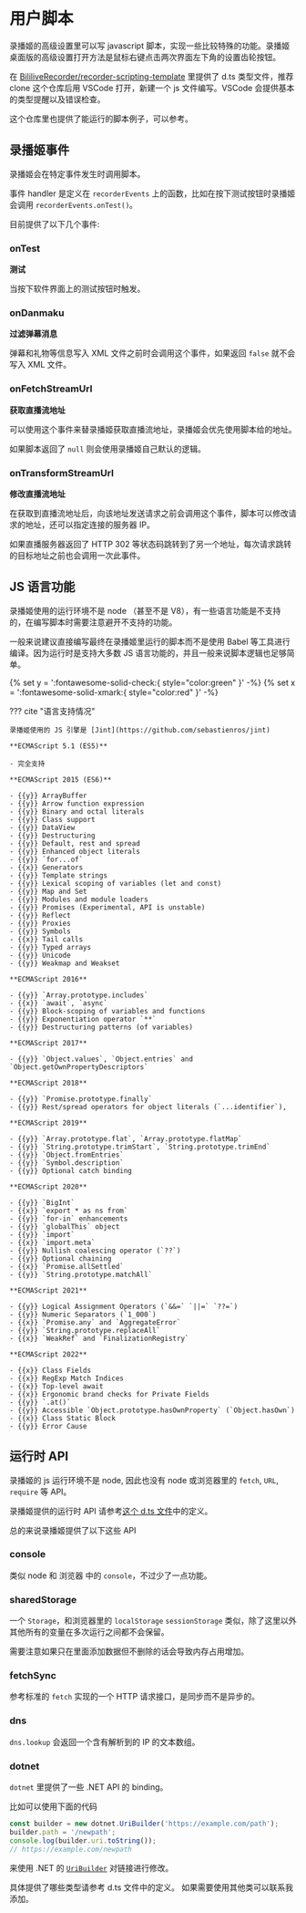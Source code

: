 # 用户脚本

录播姬的高级设置里可以写 javascript 脚本，实现一些比较特殊的功能。录播姬桌面版的高级设置打开方法是鼠标右键点击两次界面左下角的设置齿轮按钮。

在 [BililiveRecorder/recorder-scripting-template](https://github.com/BililiveRecorder/recorder-scripting-template) 里提供了 d.ts 类型文件，推荐 clone 这个仓库后用 VSCode 打开，新建一个 js 文件编写。VSCode 会提供基本的类型提醒以及错误检查。

这个仓库里也提供了能运行的脚本例子，可以参考。

## 录播姬事件

录播姬会在特定事件发生时调用脚本。

事件 handler 是定义在 `recorderEvents` 上的函数，比如在按下测试按钮时录播姬会调用 `recorderEvents.onTest()`。

目前提供了以下几个事件:

### onTest

**测试**

当按下软件界面上的测试按钮时触发。

### onDanmaku

**过滤弹幕消息**

弹幕和礼物等信息写入 XML 文件之前时会调用这个事件，如果返回 `false` 就不会写入 XML 文件。

### onFetchStreamUrl

**获取直播流地址**

可以使用这个事件来替录播姬获取直播流地址，录播姬会优先使用脚本给的地址。

如果脚本返回了 `null` 则会使用录播姬自己默认的逻辑。

### onTransformStreamUrl

**修改直播流地址**

在获取到直播流地址后，向该地址发送请求之前会调用这个事件，脚本可以修改请求的地址，还可以指定连接的服务器 IP。

如果直播服务器返回了 HTTP 302 等状态码跳转到了另一个地址，每次请求跳转的目标地址之前也会调用一次此事件。

## JS 语言功能

录播姬使用的运行环境不是 node （甚至不是 V8），有一些语言功能是不支持的，在编写脚本时需要注意避开不支持的功能。

一般来说建议直接编写最终在录播姬里运行的脚本而不是使用 Babel 等工具进行编译。因为运行时是支持大多数 JS 语言功能的，并且一般来说脚本逻辑也足够简单。

{% set y = ':fontawesome-solid-check:{ style="color:green" }' -%}
{% set x = ':fontawesome-solid-xmark:{ style="color:red" }' -%}

??? cite "语言支持情况"

    录播姬使用的 JS 引擎是 [Jint](https://github.com/sebastienros/jint)

    **ECMAScript 5.1 (ES5)**

    - 完全支持

    **ECMAScript 2015 (ES6)**

    - {{y}} ArrayBuffer
    - {{y}} Arrow function expression
    - {{y}} Binary and octal literals
    - {{y}} Class support
    - {{y}} DataView
    - {{y}} Destructuring
    - {{y}} Default, rest and spread
    - {{y}} Enhanced object literals
    - {{y}} `for...of`
    - {{x}} Generators
    - {{y}} Template strings
    - {{y}} Lexical scoping of variables (let and const)
    - {{y}} Map and Set
    - {{y}} Modules and module loaders
    - {{y}} Promises (Experimental, API is unstable)
    - {{y}} Reflect
    - {{y}} Proxies
    - {{y}} Symbols
    - {{x}} Tail calls
    - {{y}} Typed arrays
    - {{y}} Unicode
    - {{y}} Weakmap and Weakset

    **ECMAScript 2016**

    - {{y}} `Array.prototype.includes`
    - {{x}} `await`, `async`
    - {{y}} Block-scoping of variables and functions
    - {{y}} Exponentiation operator `**`
    - {{y}} Destructuring patterns (of variables)

    **ECMAScript 2017**

    - {{y}} `Object.values`, `Object.entries` and `Object.getOwnPropertyDescriptors`

    **ECMAScript 2018**

    - {{y}} `Promise.prototype.finally`
    - {{y}} Rest/spread operators for object literals (`...identifier`),

    **ECMAScript 2019**

    - {{y}} `Array.prototype.flat`, `Array.prototype.flatMap`
    - {{y}} `String.prototype.trimStart`, `String.prototype.trimEnd`
    - {{y}} `Object.fromEntries`
    - {{y}} `Symbol.description`
    - {{y}} Optional catch binding

    **ECMAScript 2020**

    - {{y}} `BigInt`
    - {{x}} `export * as ns from`
    - {{y}} `for-in` enhancements
    - {{y}} `globalThis` object
    - {{y}} `import`
    - {{x}} `import.meta`
    - {{y}} Nullish coalescing operator (`??`)
    - {{y}} Optional chaining
    - {{x}} `Promise.allSettled`
    - {{y}} `String.prototype.matchAll`

    **ECMAScript 2021**

    - {{y}} Logical Assignment Operators (`&&=` `||=` `??=`)
    - {{y}} Numeric Separators (`1_000`)
    - {{x}} `Promise.any` and `AggregateError`
    - {{y}} `String.prototype.replaceAll`
    - {{x}} `WeakRef` and `FinalizationRegistry`

    **ECMAScript 2022**

    - {{x}} Class Fields
    - {{x}} RegExp Match Indices
    - {{x}} Top-level await
    - {{x}} Ergonomic brand checks for Private Fields
    - {{y}} `.at()`
    - {{y}} Accessible `Object.prototype.hasOwnProperty` (`Object.hasOwn`)
    - {{x}} Class Static Block
    - {{y}} Error Cause

## 运行时 API

录播姬的 js 运行环境不是 node, 因此也没有 node 或浏览器里的 `fetch`, `URL`, `require` 等 API。

录播姬提供的运行时 API 请参考[这个 d.ts 文件](https://github.com/BililiveRecorder/recorder-scripting-template/blob/main/recorder.d.ts)中的定义。

总的来说录播姬提供了以下这些 API

### console

类似 node 和 浏览器 中的 `console`，不过少了一点功能。

### sharedStorage

一个 `Storage`，和浏览器里的 `localStorage` `sessionStorage` 类似，除了这里以外其他所有的变量在多次运行之间都不会保留。

需要注意如果只在里面添加数据但不删除的话会导致内存占用增加。

### fetchSync

参考标准的 `fetch` 实现的一个 HTTP 请求接口，是同步而不是异步的。

### dns

`dns.lookup` 会返回一个含有解析到的 IP 的文本数组。

### dotnet

`dotnet` 里提供了一些 .NET API 的 binding。

比如可以使用下面的代码

```js
const builder = new dotnet.UriBuilder('https://example.com/path');
builder.path = '/newpath';
console.log(builder.uri.toString());
// https://example.com/newpath
```

来使用 .NET 的 [`UriBuilder`](https://docs.microsoft.com/en-us/dotnet/api/system.uribuilder) 对链接进行修改。

具体提供了哪些类型请参考 d.ts 文件中的定义。
如果需要使用其他类可以联系我添加。
